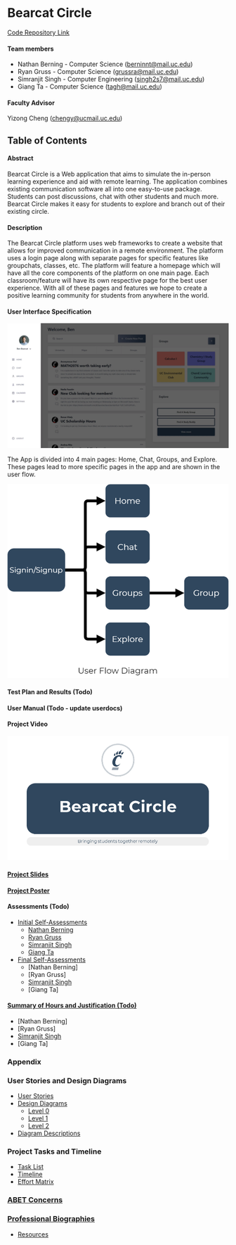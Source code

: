 # Bearcat Circle

[Code Repository Link](https://github.com/S1mS1ngh/bearcat-circle)

#### Team members
* Nathan Berning - Computer Science (berninnt@mail.uc.edu)
* Ryan Gruss - Computer Science (grussra@mail.uc.edu)
* Simranjit Singh - Computer Engineering (singh2s7@mail.uc.edu)
* Giang Ta - Computer Science (tagh@mail.uc.edu)

#### Faculty Advisor
Yizong Cheng (chengy@ucmail.uc.edu)

## Table of Contents

#### Abstract
Bearcat Circle is a Web application that aims to simulate the in-person learning experience and aid with remote 
learning. The application combines existing communication software all into one easy-to-use package. Students can post 
discussions, chat with other students and much more. Bearcat Circle makes it easy for students to explore and branch 
out of their existing circle.

#### Description
The Bearcat Circle platform uses web frameworks to create a website that allows for improved communication in a remote 
environment. The platform uses a login page along with separate pages for specific features like groupchats, classes, 
etc. The platform will feature a homepage which will have all the core components of the platform on one 
main page. Each classroom/feature will have its own respective page for the best user experience. With all of these 
pages and features we hope to create a positive learning community for students from anywhere in the world.

#### User Interface Specification
![Homepage Navigation](Resources/img/Homepage_navigation.png "Homepage Navigation")


The App is divided into 4 main pages: Home, Chat, Groups, and Explore. These pages lead to more specific pages in the 
app and are shown in the user flow.


![User Flow Diagram](Resources/img/user_flow.png "User Flow")
#### Test Plan and Results (Todo)

#### User Manual (Todo - update userdocs)

#### Project Video
[![Project Video](Resources/img/FinalPresentation.png "Project Video")](https://www.youtube.com/watch?v=iaMhk0MNMaY)

#### [Project Slides](https://mailuc-my.sharepoint.com/:p:/g/personal/singh2s7_mail_uc_edu/EV661Rpdl2JMjfhcG8rvtCgBSVnb7jVXbK0Uxi4Cccd_lg?e=rqJm1A)

#### [Project Poster](https://github.com/S1mS1ngh/senior-design/blob/master/Final_Materials/BearcatCirclePoster.pdf)

#### Assessments (Todo)
* [Initial Self-Assessments](https://github.com/S1mS1ngh/senior-design/tree/master/Individual_Capstone_Assessment/Initial)
    * [Nathan Berning](https://github.com/S1mS1ngh/senior-design/blob/master/Individual_Capstone_Assessment/Initial/Individual_Assessment_NathanBerning.md)
    * [Ryan Gruss](https://github.com/S1mS1ngh/senior-design/blob/master/Individual_Capstone_Assessment/Initial/IndividualCapstoneAssessment_RyanGruss.md)
    * [Simranjit Singh](https://github.com/S1mS1ngh/senior-design/blob/master/Individual_Capstone_Assessment/Initial/Individual_Assessment_SimSingh.md)
    * [Giang Ta](https://github.com/S1mS1ngh/senior-design/blob/master/Individual_Capstone_Assessment/Initial/Individual_Assessment_GiangTa.md)
* [Final Self-Assessments](https://github.com/S1mS1ngh/senior-design/tree/master/Individual_Capstone_Assessment/Final)
    * [Nathan Berning]
    * [Ryan Gruss]
    * [Simranjit Singh](https://github.com/S1mS1ngh/senior-design/blob/master/Individual_Capstone_Assessment/Final/Individual_Assessment_SimSingh.md)
    * [Giang Ta]

#### [Summary of Hours and Justification (Todo)](https://github.com/S1mS1ngh/senior-design-fall-2020/blob/master/Resources/Team_Hours)
* [Nathan Berning]
* [Ryan Gruss]
* [Simranjit Singh](https://github.com/S1mS1ngh/senior-design/blob/master/Resources/Team_Hours/SimSinghHours.md)
* [Giang Ta]

### Appendix

### User Stories and Design Diagrams
* [User Stories](https://github.com/S1mS1ngh/senior-design-fall-2020/blob/master/User_Stories.md)
* [Design Diagrams](https://github.com/S1mS1ngh/senior-design-fall-2020/tree/master/Design_Diagrams)
    * [Level 0](https://github.com/S1mS1ngh/senior-design-fall-2020/blob/master/Design_Diagrams/d0.png)
    * [Level 1](https://github.com/S1mS1ngh/senior-design-fall-2020/blob/master/Design_Diagrams/D1.png)
    * [Level 2](https://github.com/S1mS1ngh/senior-design-fall-2020/blob/master/Design_Diagrams/D2.png)
* [Diagram Descriptions](https://github.com/S1mS1ngh/senior-design-fall-2020/blob/master/Design_Diagrams/Diagram-Descriptions.md)

### Project Tasks and Timeline
* [Task List](https://github.com/S1mS1ngh/senior-design-fall-2020/blob/master/Tasklist.md)
* [Timeline](https://github.com/S1mS1ngh/senior-design-fall-2020/blob/master/Timeline.md)
* [Effort Matrix](https://github.com/S1mS1ngh/senior-design-fall-2020/blob/master/Effort-Matrix.pdf)

### [ABET Concerns](https://github.com/S1mS1ngh/senior-design-fall-2020/blob/master/Major-Constraints.md)

### [Professional Biographies](https://github.com/S1mS1ngh/senior-design-fall-2020/tree/master/Professional_Bio)

* [Resources](https://github.com/S1mS1ngh/senior-design-fall-2020/tree/master/Resources)
